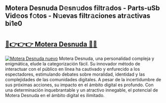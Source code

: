 ## Motera Desnuda D𝚎sn𝚞dos filtr𝚊dos - Parts-uSb Vid𝚎os f𝚘tos - N𝚞evas filtr𝚊ciones atr𝚊ctivas bi1e0

# <h2><a href="http://mbb2vh.tromn.icu/?c=Motera+Desnuda">🔗👉👉👉 Motera Desnuda 🔗🔗</a></h2>

[![Motera Desnuda nuevo](https://i.imgur.com/pEAQMta.gif)](http://mbb2vh.tromn.icu/?c=Motera+Desnuda)
Motera Desnuda, una personalidad compleja y enigmática, elude la categorización fácil. Su innovador método de interactuar con el público en línea ha cautivado y enfurecido a los espectadores, estimulando debates sobre moralidad, identidad y las complejidades de las comunidades digitales. A pesar de la incertidumbre de sus próximas acciones, su impacto en el ámbito digital es profundo. Con una determinación inquebrantable y un atractivo innegable, el potencial de Motera Desnuda en el ámbito digital es ilimitado.
